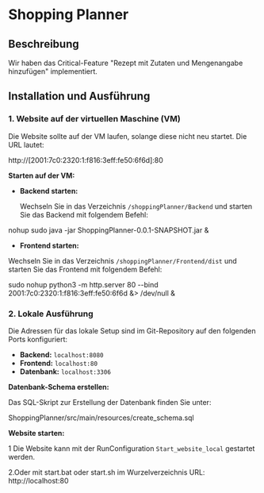# Shopping Planner

## Beschreibung

Wir haben das Critical-Feature "Rezept mit Zutaten und Mengenangabe hinzufügen" implementiert.

## Installation und Ausführung

### 1. Website auf der virtuellen Maschine (VM)

Die Website sollte auf der VM laufen, solange diese nicht neu startet. Die URL lautet:

http://[2001:7c0:2320:1:f816:3eff:fe50:6f6d]:80


**Starten auf der VM:**

- **Backend starten:**

   Wechseln Sie in das Verzeichnis `/shoppingPlanner/Backend` und starten Sie das Backend mit folgendem Befehl:

nohup sudo java -jar ShoppingPlanner-0.0.1-SNAPSHOT.jar &


- **Frontend starten:**

Wechseln Sie in das Verzeichnis `/shoppingPlanner/Frontend/dist` und starten Sie das Frontend mit folgendem Befehl:

sudo nohup python3 -m http.server 80 --bind 2001:7c0:2320:1:f816:3eff:fe50:6f6d &> /dev/null &

### 2. Lokale Ausführung

Die Adressen für das lokale Setup sind im Git-Repository auf den folgenden Ports konfiguriert:

- **Backend:** `localhost:8080`
- **Frontend:** `localhost:80`
- **Datenbank:** `localhost:3306`

**Datenbank-Schema erstellen:**

Das SQL-Skript zur Erstellung der Datenbank finden Sie unter:

ShoppingPlanner/src/main/resources/create_schema.sql


**Website starten:**

1 Die Website kann mit der RunConfiguration `Start_website_local` gestartet werden.

2.Oder mit start.bat oder start.sh im Wurzelverzeichnis
URL: http://localhost:80

